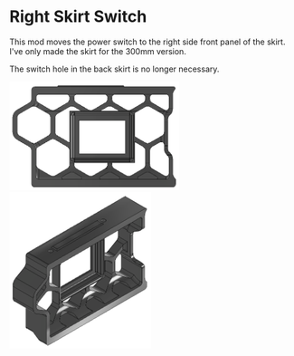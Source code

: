 # Right Skirt Switch

This mod moves the power switch to the right side front panel of the skirt. I've only made the skirt for the 300mm version.

The switch hole in the back skirt is no longer necessary. 

<img src="Images/Front_View.png" width="300" alt="Front View"><img src="Images/ISO_View.png" width="250" alt="ISO View">
